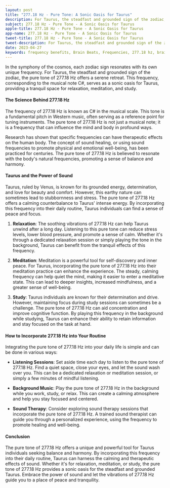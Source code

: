 ```yaml
---
layout: post
title: "277.18 Hz - Pure Tone: A Sonic Oasis for Taurus"
description: For Taurus, the steadfast and grounded sign of the zodiac, the pure tone of 277.18 Hz offers a serene retreat.
subject: 277.18 Hz - Pure Tone - A Sonic Oasis for Taurus
apple-title: 277.18 Hz - Pure Tone - A Sonic Oasis for Taurus
app-name: 277.18 Hz - Pure Tone - A Sonic Oasis for Taurus
tweet-title: 277.18 Hz - Pure Tone - A Sonic Oasis for Taurus
tweet-description: For Taurus, the steadfast and grounded sign of the zodiac, the pure tone of 277.18 Hz offers a serene retreat.
date: 2023-04-27
keywords: frequency benefits, Brain Beats, Frequencies, 277.18 hz, brainwave entrainment, sound therapy, taurus, meditation, healing, pure tones
---
```


In the symphony of the cosmos, each zodiac sign resonates with its own unique frequency. For Taurus, the steadfast and grounded sign of the zodiac, the pure tone of 277.18 Hz offers a serene retreat. This frequency, corresponding to the musical note C#, serves as a sonic oasis for Taurus, providing a tranquil space for relaxation, meditation, and study.

#### The Science Behind 277.18 Hz

The frequency of 277.18 Hz is known as C# in the musical scale. This tone is a fundamental pitch in Western music, often serving as a reference point for tuning instruments. The pure tone of 277.18 Hz is not just a musical note; it is a frequency that can influence the mind and body in profound ways.

Research has shown that specific frequencies can have therapeutic effects on the human body. The concept of sound healing, or using sound frequencies to promote physical and emotional well-being, has been practiced for centuries. The pure tone of 277.18 Hz is believed to resonate with the body's natural frequencies, promoting a sense of balance and harmony.

#### Taurus and the Power of Sound

Taurus, ruled by Venus, is known for its grounded energy, determination, and love for beauty and comfort. However, this earthy nature can sometimes lead to stubbornness and stress. The pure tone of 277.18 Hz offers a calming counterbalance to Taurus' intense energy. By incorporating this frequency into their daily routine, Taurus individuals can find a sense of peace and focus.

1. **Relaxation**: The soothing vibrations of 277.18 Hz can help Taurus unwind after a long day. Listening to this pure tone can reduce stress levels, lower blood pressure, and promote a sense of calm. Whether it's through a dedicated relaxation session or simply playing the tone in the background, Taurus can benefit from the tranquil effects of this frequency.

2. **Meditation**: Meditation is a powerful tool for self-discovery and inner peace. For Taurus, incorporating the pure tone of 277.18 Hz into their meditation practice can enhance the experience. The steady, calming frequency can help quiet the mind, making it easier to enter a meditative state. This can lead to deeper insights, increased mindfulness, and a greater sense of well-being.

3. **Study**: Taurus individuals are known for their determination and drive. However, maintaining focus during study sessions can sometimes be a challenge. The pure tone of 277.18 Hz can aid concentration and improve cognitive function. By playing this frequency in the background while studying, Taurus can enhance their ability to retain information and stay focused on the task at hand.

#### How to Incorporate 277.18 Hz into Your Routine

Integrating the pure tone of 277.18 Hz into your daily life is simple and can be done in various ways:

- **Listening Sessions**: Set aside time each day to listen to the pure tone of 277.18 Hz. Find a quiet space, close your eyes, and let the sound wash over you. This can be a dedicated relaxation or meditation session, or simply a few minutes of mindful listening.

- **Background Music**: Play the pure tone of 277.18 Hz in the background while you work, study, or relax. This can create a calming atmosphere and help you stay focused and centered.

- **Sound Therapy**: Consider exploring sound therapy sessions that incorporate the pure tone of 277.18 Hz. A trained sound therapist can guide you through a personalized experience, using the frequency to promote healing and well-being.

#### Conclusion

The pure tone of 277.18 Hz offers a unique and powerful tool for Taurus individuals seeking balance and harmony. By incorporating this frequency into their daily routine, Taurus can harness the calming and therapeutic effects of sound. Whether it's for relaxation, meditation, or study, the pure tone of 277.18 Hz provides a sonic oasis for the steadfast and grounded Taurus. Embrace the power of sound and let the vibrations of 277.18 Hz guide you to a place of peace and tranquility.
